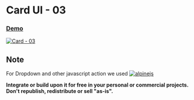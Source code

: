 **Card UI - 03**
=========

### [Demo](https://dropways.github.io/card-ui/cards/card-03)

[![Card - 03](https://github-production-user-asset-6210df.s3.amazonaws.com/38377336/250277353-1e351320-ec66-4ec1-b45b-fa78683ab5e6.jpg)](https://dropways.github.io/card-ui/cards/card-03/)

## Note

For Dropdown and other javascript action we used 
[![alpinejs](https://github-production-user-asset-6210df.s3.amazonaws.com/38377336/250278992-60746a40-ffc9-48fc-a6bb-3a7e8e92903f.svg)](https://alpinejs.dev/)

**Integrate or build upon it for free in your personal or commercial projects. Don't republish, redistribute or sell "as-is".** 
